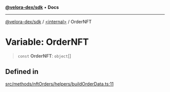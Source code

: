 [**@velora-dex/sdk**](../../README.md) • **Docs**

***

[@velora-dex/sdk](../../globals.md) / [\<internal\>](../README.md) / OrderNFT

# Variable: OrderNFT

> `const` **OrderNFT**: `object`[]

## Defined in

[src/methods/nftOrders/helpers/buildOrderData.ts:11](https://github.com/VeloraDEX/sdk/blob/master/src/methods/nftOrders/helpers/buildOrderData.ts#L11)

